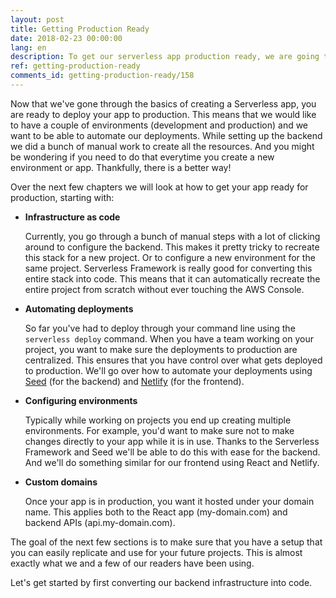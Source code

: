 ```yaml
---
layout: post
title: Getting Production Ready
date: 2018-02-23 00:00:00
lang: en
description: To get our serverless app production ready, we are going to have to configure it using Infrastructure as Code. We are also going to need to configure separate environments for dev/production and automate our deployments.
ref: getting-production-ready
comments_id: getting-production-ready/158
---
```


Now that we've gone through the basics of creating a Serverless app, you are ready to deploy your app to production. This means that we would like to have a couple of environments (development and production) and we want to be able to automate our deployments. While setting up the backend we did a bunch of manual work to create all the resources. And you might be wondering if you need to do that everytime you create a new environment or app. Thankfully, there is a better way!

Over the next few chapters we will look at how to get your app ready for production, starting with:

- **Infrastructure as code**

  Currently, you go through a bunch of manual steps with a lot of clicking around to configure the backend. This makes it pretty tricky to recreate this stack for a new project. Or to configure a new environment for the same project. Serverless Framework is really good for converting this entire stack into code. This means that it can automatically recreate the entire project from scratch without ever touching the AWS Console.

- **Automating deployments**

  So far you've had to deploy through your command line using the `serverless deploy` command. When you have a team working on your project, you want to make sure the deployments to production are centralized. This ensures that you have control over what gets deployed to production. We'll go over how to automate your deployments using [Seed](https://seed.run) (for the backend) and [Netlify](https://netlify.com) (for the frontend).

- **Configuring environments**

  Typically while working on projects you end up creating multiple environments. For example, you'd want to make sure not to make changes directly to your app while it is in use. Thanks to the Serverless Framework and Seed we'll be able to do this with ease for the backend. And we'll do something similar for our frontend using React and Netlify.

- **Custom domains**

  Once your app is in production, you want it hosted under your domain name. This applies both to the React app (my-domain.com) and backend APIs (api.my-domain.com).

The goal of the next few sections is to make sure that you have a setup that you can easily replicate and use for your future projects. This is almost exactly what we and a few of our readers have been using.

Let's get started by first converting our backend infrastructure into code.
